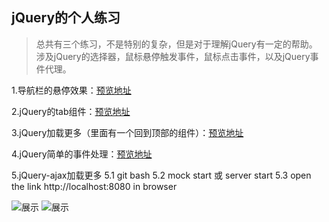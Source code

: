 ## jQuery的个人练习
>总共有三个练习，不是特别的复杂，但是对于理解jQuery有一定的帮助。
涉及jQuery的选择器，鼠标悬停触发事件，鼠标点击事件，以及jQuery事件代理。

1.导航栏的悬停效果：[预览地址](https://linpengistheone.github.io/jQuery-practice/%E5%9F%BA%E4%BA%8EjQuery%E7%9A%84%E5%AF%BC%E8%88%AA%E6%A0%8F%E9%A2%84%E8%A7%88/index.html)

2.jQuery的tab组件：[预览地址](https://linpengistheone.github.io/jQuery-practice/jQuery-tab/index.html)

3.jQuery加载更多（里面有一个回到顶部的组件）：[预览地址](https://linpengistheone.github.io/jQuery-practice/jQuery%E5%8A%A0%E8%BD%BD%E6%9B%B4%E5%A4%9A/index.html)

4.jQuery简单的事件处理：[预览地址](https://linpengistheone.github.io/jQuery-practice/jQuery%E7%AE%80%E5%8D%95%E7%9A%84%E4%BA%8B%E4%BB%B6%E5%A4%84%E7%90%86.html)

5.jQuery-ajax加载更多
5.1 git bash
5.2 mock start 或 server start
5.3 open the link http://localhost:8080 in browser

![展示](http://upload-images.jianshu.io/upload_images/4866329-5a600140a43ac117.png?imageMogr2/auto-orient/strip%7CimageView2/2/w/1240)
![展示](http://upload-images.jianshu.io/upload_images/4866329-fbf07d10d685affe.png?imageMogr2/auto-orient/strip%7CimageView2/2/w/1240)
